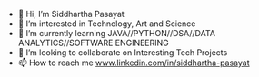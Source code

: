 - 👋 Hi, I’m Siddhartha Pasayat
- 👀 I’m interested in Technology, Art and Science
- 🌱 I’m currently learning JAVA//PYTHON//DSA//DATA ANALYTICS//SOFTWARE ENGINEERING
- 💞️ I’m looking to collaborate on Interesting Tech Projects
- 📫 How to reach me www.linkedin.com/in/siddhartha-pasayat

<!---
pasayat-siddhartha/pasayat-siddhartha is a ✨ special ✨ repository because its `README.md` (this file) appears on your GitHub profile.
You can click the Preview link to take a look at your changes.
--->
